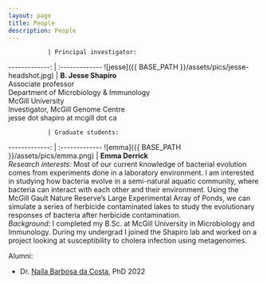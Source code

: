 ```yaml
---
layout: page
title: People
description: People
---
```


               | Principal investigator:
-------------: | :-------------
![jesse]({{ BASE_PATH }}/assets/pics/jesse-headshot.jpg)   | **B. Jesse Shapiro**<br>Associate professor<br>Department of Microbiology & Immunology<br>McGill University<br>Investigator, McGill Genome Centre<br>jesse dot shapiro at mcgill dot ca

               | Graduate students:
-------------: | :-------------
![emma]({{ BASE_PATH }}/assets/pics/emma.png)   | **Emma Derrick**<br>_Research interests:_ Most of our current knowledge of bacterial evolution comes from experiments done in a laboratory environment. I am interested in studying how bacteria evolve in a semi-natural aquatic community, where bacteria can interact with each other and their environment. Using the McGill Gault Nature Reserve’s Large Experimental Array of Ponds, we can simulate a series of herbicide contaminated lakes to study the evolutionary responses of bacteria after herbicide contamination.<br>_Background:_ I completed my B.Sc. at McGill University in Microbiology and Immunology. During my undergrad I joined the Shapiro lab and worked on a project looking at susceptibility to cholera infection using metagenomes.

Alumni:  
* Dr. [Naíla Barbosa da Costa](https://nailacosta.weebly.com/), PhD 2022


